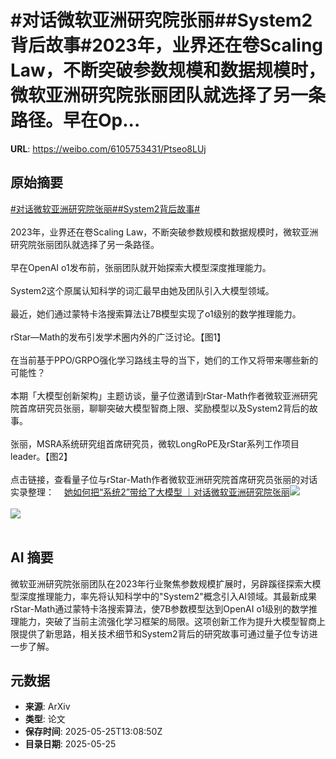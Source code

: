 # #对话微软亚洲研究院张丽##System2背后故事#2023年，业界还在卷Scaling Law，不断突破参数规模和数据规模时，微软亚洲研究院张丽团队就选择了另一条路径。早在Op...

**URL**: https://weibo.com/6105753431/Ptseo8LUj

## 原始摘要

<a href="https://m.weibo.cn/search?containerid=231522type%3D1%26t%3D10%26q%3D%23%E5%AF%B9%E8%AF%9D%E5%BE%AE%E8%BD%AF%E4%BA%9A%E6%B4%B2%E7%A0%94%E7%A9%B6%E9%99%A2%E5%BC%A0%E4%B8%BD%23&amp;extparam=%23%E5%AF%B9%E8%AF%9D%E5%BE%AE%E8%BD%AF%E4%BA%9A%E6%B4%B2%E7%A0%94%E7%A9%B6%E9%99%A2%E5%BC%A0%E4%B8%BD%23" data-hide=""><span class="surl-text">#对话微软亚洲研究院张丽#</span></a><a href="https://m.weibo.cn/search?containerid=231522type%3D1%26t%3D10%26q%3D%23System2%E8%83%8C%E5%90%8E%E6%95%85%E4%BA%8B%23&amp;extparam=%23System2%E8%83%8C%E5%90%8E%E6%95%85%E4%BA%8B%23" data-hide=""><span class="surl-text">#System2背后故事#</span></a><br><br>2023年，业界还在卷Scaling Law，不断突破参数规模和数据规模时，微软亚洲研究院张丽团队就选择了另一条路径。<br><br>早在OpenAI o1发布前，张丽团队就开始探索大模型深度推理能力。<br><br>System2这个原属认知科学的词汇最早由她及团队引入大模型领域。<br><br>最近，她们通过蒙特卡洛搜索算法让7B模型实现了o1级别的数学推理能力。<br><br>rStar—Math的发布引发学术圈内外的广泛讨论。【图1】<br><br>在当前基于PPO/GRPO强化学习路线主导的当下，她们的工作又将带来哪些新的可能性？<br><br>本期「大模型创新架构」主题访谈，量子位邀请到rStar-Math作者微软亚洲研究院首席研究员张丽，聊聊突破大模型智商上限、奖励模型以及System2背后的故事。<br><br>张丽，MSRA系统研究组首席研究员，微软LongRoPE及rStar系列工作项目leader。【图2】<br><br>点击链接，查看量子位与rStar-Math作者微软亚洲研究院首席研究员张丽的对话实录整理：<a href="https://weibo.cn/sinaurl?u=https%3A%2F%2Fmp.weixin.qq.com%2Fs%2Fah3FZc-jbLpo9157Y93yng" data-hide=""><span class="url-icon"><img style="width: 1rem;height: 1rem" src="https://h5.sinaimg.cn/upload/2015/09/25/3/timeline_card_small_web_default.png" referrerpolicy="no-referrer"></span><span class="surl-text">她如何把“系统2”带给了大模型 ｜对话微软亚洲研究院张丽</span></a><img style="" src="https://tvax2.sinaimg.cn/large/006Fd7o3ly1i1rqf0c10ij30u00bmdjb.jpg" referrerpolicy="no-referrer"><br><br><img style="" src="https://tvax3.sinaimg.cn/large/006Fd7o3ly1i1rqf6e1yjj30u00lvq5t.jpg" referrerpolicy="no-referrer"><br><br>

## AI 摘要

微软亚洲研究院张丽团队在2023年行业聚焦参数规模扩展时，另辟蹊径探索大模型深度推理能力，率先将认知科学中的"System2"概念引入AI领域。其最新成果rStar-Math通过蒙特卡洛搜索算法，使7B参数模型达到OpenAI o1级别的数学推理能力，突破了当前主流强化学习框架的局限。这项创新工作为提升大模型智商上限提供了新思路，相关技术细节和System2背后的研究故事可通过量子位专访进一步了解。

## 元数据

- **来源**: ArXiv
- **类型**: 论文
- **保存时间**: 2025-05-25T13:08:50Z
- **目录日期**: 2025-05-25
